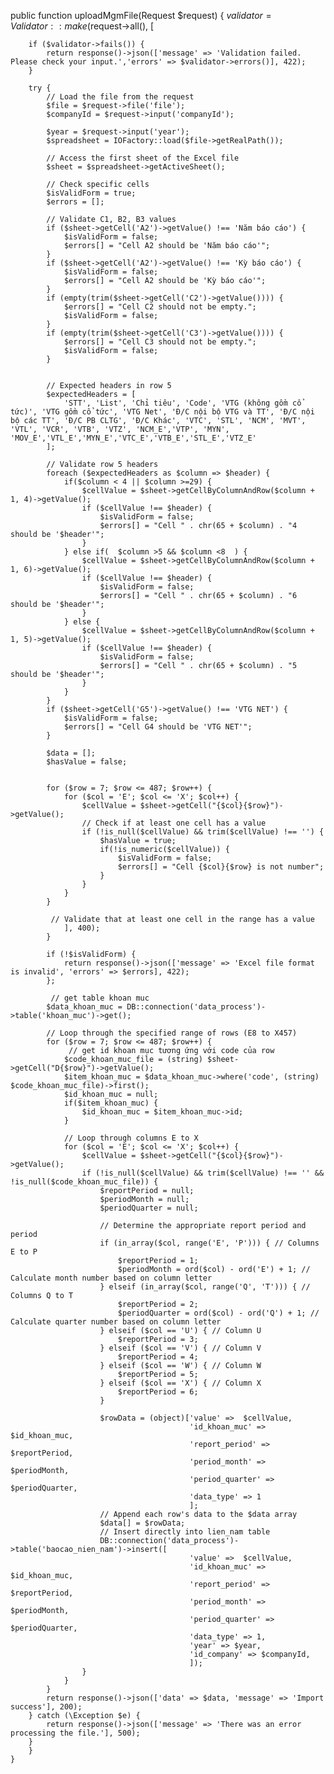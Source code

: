  public function uploadMgmFile(Request $request)
    {
        $validator = Validator::make($request->all(), [

        if ($validator->fails()) {
            return response()->json(['message' => 'Validation failed. Please check your input.','errors' => $validator->errors()], 422);
        }

        try {
            // Load the file from the request
            $file = $request->file('file');
            $companyId = $request->input('companyId');

            $year = $request->input('year');
            $spreadsheet = IOFactory::load($file->getRealPath());

            // Access the first sheet of the Excel file
            $sheet = $spreadsheet->getActiveSheet();

            // Check specific cells
            $isValidForm = true;
            $errors = [];

            // Validate C1, B2, B3 values
            if ($sheet->getCell('A2')->getValue() !== 'Năm báo cáo') {
                $isValidForm = false;
                $errors[] = "Cell A2 should be 'Năm báo cáo'";
            }
            if ($sheet->getCell('A2')->getValue() !== 'Kỳ báo cáo') {
                $isValidForm = false;
                $errors[] = "Cell A2 should be 'Kỳ báo cáo'";
            }
            if (empty(trim($sheet->getCell('C2')->getValue()))) {
                $errors[] = "Cell C2 should not be empty.";
                $isValidForm = false;
            }
            if (empty(trim($sheet->getCell('C3')->getValue()))) {
                $errors[] = "Cell C3 should not be empty.";
                $isValidForm = false;
            }


            // Expected headers in row 5
            $expectedHeaders = [
                'STT', 'List', 'Chỉ tiêu', 'Code', 'VTG (không gồm cổ tức)', 'VTG gồm cổ tức', 'VTG Net', 'Đ/C nội bộ VTG và TT', 'Đ/C nội bộ các TT', 'Đ/C PB CLTG', 'Đ/C Khác', 'VTC', 'STL', 'NCM', 'MVT', 'VTL', 'VCR', 'VTB', 'VTZ', 'NCM_E','VTP', 'MYN', 'MOV_E','VTL_E','MYN_E','VTC_E','VTB_E','STL_E','VTZ_E'
            ];

            // Validate row 5 headers
            foreach ($expectedHeaders as $column => $header) {
                if($column < 4 || $column >=29) {
                    $cellValue = $sheet->getCellByColumnAndRow($column + 1, 4)->getValue();
                    if ($cellValue !== $header) {
                        $isValidForm = false;
                        $errors[] = "Cell " . chr(65 + $column) . "4 should be '$header'";
                    }
                } else if(  $column >5 && $column <8  ) {
                    $cellValue = $sheet->getCellByColumnAndRow($column + 1, 6)->getValue();
                    if ($cellValue !== $header) {
                        $isValidForm = false;
                        $errors[] = "Cell " . chr(65 + $column) . "6 should be '$header'";
                    }
                } else {
                    $cellValue = $sheet->getCellByColumnAndRow($column + 1, 5)->getValue();
                    if ($cellValue !== $header) {
                        $isValidForm = false;
                        $errors[] = "Cell " . chr(65 + $column) . "5 should be '$header'";
                    }
                }
            }
            if ($sheet->getCell('G5')->getValue() !== 'VTG NET') {
                $isValidForm = false;
                $errors[] = "Cell G4 should be 'VTG NET'";
            }

            $data = [];
            $hasValue = false;


            for ($row = 7; $row <= 487; $row++) {
                for ($col = 'E'; $col <= 'X'; $col++) {
                    $cellValue = $sheet->getCell("{$col}{$row}")->getValue();
                    // Check if at least one cell has a value
                    if (!is_null($cellValue) && trim($cellValue) !== '') {
                        $hasValue = true;
                        if(!is_numeric($cellValue)) {
                            $isValidForm = false;
                            $errors[] = "Cell {$col}{$row} is not number";
                        }
                    }
                }
            }

             // Validate that at least one cell in the range has a value
                ], 400);
            }

            if (!$isValidForm) {
                return response()->json(['message' => 'Excel file format is invalid', 'errors' => $errors], 422);
            };

             // get table khoan muc
            $data_khoan_muc = DB::connection('data_process')->table('khoan_muc')->get();

            // Loop through the specified range of rows (E8 to X457)
            for ($row = 7; $row <= 487; $row++) {
                 // get id khoan mục tương ứng với code của row
                $code_khoan_muc_file = (string) $sheet->getCell("D{$row}")->getValue();
                $item_khoan_muc = $data_khoan_muc->where('code', (string) $code_khoan_muc_file)->first();
                $id_khoan_muc = null;
                if($item_khoan_muc) {
                    $id_khoan_muc = $item_khoan_muc->id;
                }

                // Loop through columns E to X
                for ($col = 'E'; $col <= 'X'; $col++) {
                    $cellValue = $sheet->getCell("{$col}{$row}")->getValue();
                    if (!is_null($cellValue) && trim($cellValue) !== '' && !is_null($code_khoan_muc_file)) {
                        $reportPeriod = null;
                        $periodMonth = null;
                        $periodQuarter = null;

                        // Determine the appropriate report period and period
                        if (in_array($col, range('E', 'P'))) { // Columns E to P
                            $reportPeriod = 1;
                            $periodMonth = ord($col) - ord('E') + 1; // Calculate month number based on column letter
                        } elseif (in_array($col, range('Q', 'T'))) { // Columns Q to T
                            $reportPeriod = 2;
                            $periodQuarter = ord($col) - ord('Q') + 1; // Calculate quarter number based on column letter
                        } elseif ($col == 'U') { // Column U
                            $reportPeriod = 3;
                        } elseif ($col == 'V') { // Column V
                            $reportPeriod = 4;
                        } elseif ($col == 'W') { // Column W
                            $reportPeriod = 5;
                        } elseif ($col == 'X') { // Column X
                            $reportPeriod = 6;
                        }

                        $rowData = (object)['value' =>  $cellValue,
                                            'id_khoan_muc' => $id_khoan_muc,
                                            'report_period' => $reportPeriod,
                                            'period_month' => $periodMonth,
                                            'period_quarter' => $periodQuarter,
                                            'data_type' => 1
                                            ];
                        // Append each row's data to the $data array
                        $data[] = $rowData;
                        // Insert directly into lien_nam table
                        DB::connection('data_process')->table('baocao_nien_nam')->insert([
                                            'value' =>  $cellValue,
                                            'id_khoan_muc' => $id_khoan_muc,
                                            'report_period' => $reportPeriod,
                                            'period_month' => $periodMonth,
                                            'period_quarter' => $periodQuarter,
                                            'data_type' => 1,
                                            'year' => $year,
                                            'id_company' => $companyId,
                                            ]);
                    }
                }
            }
            return response()->json(['data' => $data, 'message' => 'Import success'], 200);
        } catch (\Exception $e) {
            return response()->json(['message' => 'There was an error processing the file.'], 500);
        }
        }
    }
